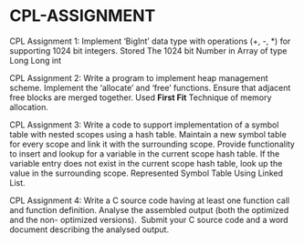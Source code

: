 # CPL-ASSIGNMENT

CPL Assignment 1:  Implement ‘BigInt’ data type with operations (+, -, *) for supporting 1024 bit integers. Stored The 1024 bit Number in Array of type Long Long int

CPL Assignment 2:  Write a program to implement heap management scheme. Implement the ‘allocate’ and ‘free’ functions. Ensure that adjacent free blocks are merged together. Used **First Fit** Technique of                       memory  allocation.

CPL Assignment 3: Write a code to support implementation of a symbol table with nested scopes using a hash table. Maintain a new symbol table for every scope and link it with the surrounding scope. Provide                    functionality to insert and lookup for a variable in the current scope hash table. If the variable entry does not exist in the current scope hash table, look up the value in the                              surrounding scope. Represented Symbol Table Using Linked List.

CPL Assignment 4: Write a C source code having at least one function call and function definition. Analyse the assembled output (both the optimized and the non-                     optimized versions). 
                  Submit your C source code and a word document describing the analysed output.



                    
